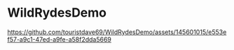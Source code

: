 # WildRydesDemo

https://github.com/touristdave69/WildRydesDemo/assets/145601015/e553ef57-a9c1-47ed-a9fe-a58f2dda5669


